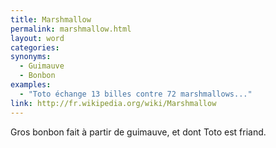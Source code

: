 ```yaml
---
title: Marshmallow
permalink: marshmallow.html
layout: word
categories:
synonyms:
  - Guimauve
  - Bonbon
examples:
  - "Toto échange 13 billes contre 72 marshmallows..."
link: http://fr.wikipedia.org/wiki/Marshmallow
---
```


Gros bonbon fait à partir de guimauve, et dont Toto est friand.

